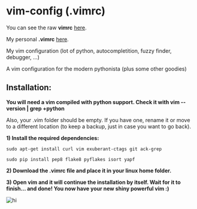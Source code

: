 # vim-config (.vimrc)
You can see the raw **vimrc** [here](https://raw.githubusercontent.com/mdeca/vim-config/master/vimrc).

My personal **.vimrc** [here](https://raw.githubusercontent.com/Mdeca/vim-config/master/.vimrc).

My vim configuration (lot of python, autocompletition, fuzzy finder, debugger, ...)

A vim configuration for the modern pythonista (plus some other goodies)

Installation:
--------------

**You will need a vim compiled with python support. Check it with vim --version | grep +python**

Also, your .vim folder should be empty. If you have one, rename it or move to a different location (to keep a backup, just      in case you want to go back).

**1) Install the required dependencies:**
    
    sudo apt-get install curl vim exuberant-ctags git ack-grep
    
    sudo pip install pep8 flake8 pyflakes isort yapf

**2) Download the .vimrc file and place it in your linux home folder.**

**3) Open vim and it will continue the installation by itself. Wait for it to finish... and done! You now have your new shiny powerful vim :)**

<img src="https://mdeca.github.io/vim-config/docs/vim.gif" alt="hi" class="inline"/>
